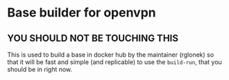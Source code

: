 # Base builder for openvpn

## YOU SHOULD NOT BE TOUCHING THIS

This is used to build a base in docker hub by the maintainer (rglonek) so that it will be fast and simple (and replicable) to use the `build-run`, that you should be in right now.
